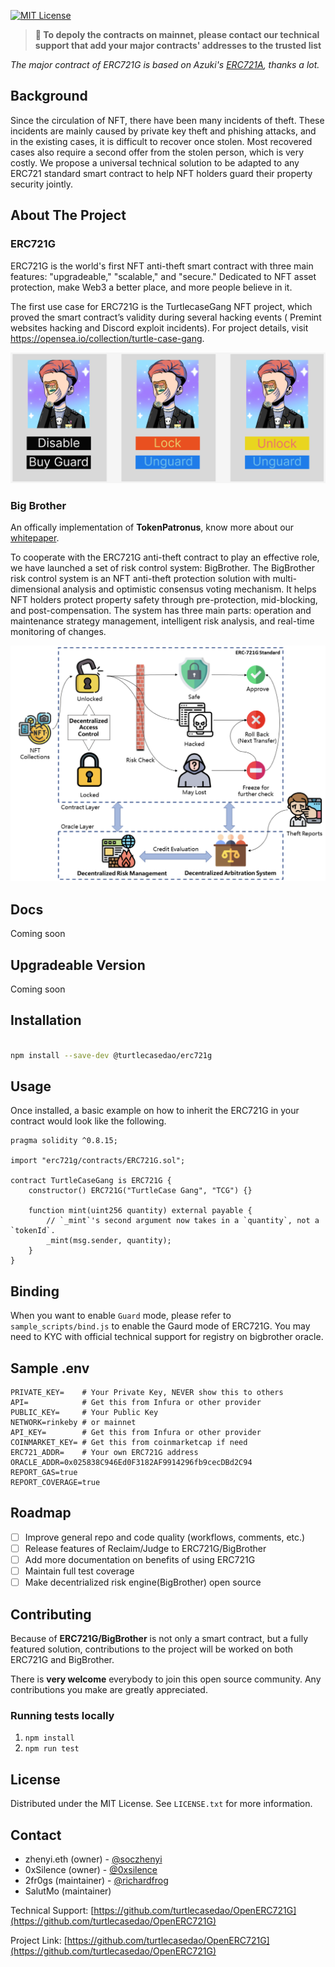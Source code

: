 [![MIT License][license-shield]][license-url]
<!-- OTHER BADGES -->
<!-- [![Contributors][contributors-shield]][contributors-url] -->
<!-- [![Forks][forks-shield]][forks-url] -->
<!-- [![Stargazers][stars-shield]][stars-url] -->
<!-- [![Docs][docs-shield]][docs-url] -->
<!-- [![Coverage][coverage-shield]][coverage-url] -->

<!-- ANNOUNCEMENT -->

> **📢 To depoly the contracts on mainnet, please contact our technical support that add your major contracts' addresses to the trusted list**

_The major contract of ERC721G is based on Azuki's [ERC721A](https://github.com/chiru-labs/ERC721A), thanks a lot._

## Background

Since the circulation of NFT, there have been many incidents of theft. These incidents are mainly caused by private key theft and phishing attacks, and in the existing cases, it is difficult to recover once stolen. Most recovered cases also require a second offer from the stolen person, which is very costly. We propose a universal technical solution to be adapted to any ERC721 standard smart contract to help NFT holders guard their property security jointly.

<!-- ABOUT THE PROJECT -->

## About The Project
### ERC721G

ERC721G is the world's first NFT anti-theft smart contract with three main features: "upgradeable," "scalable," and "secure." Dedicated to NFT asset protection, make Web3 a better place, and more people believe in it.

The first use case for ERC721G is the TurtlecaseGang NFT project, which proved the smart contract’s validity during several hacking events ( Premint websites hacking and Discord exploit incidents). For project details, visit https://opensea.io/collection/turtle-case-gang.

![Lock/Unlock UI of ERC721G](./image/turtlecase_guard.png)

### Big Brother

An offically implementation of **TokenPatronus**, know more about our [whitepaper](https://arxiv.org/abs/2208.05168).

To cooperate with the ERC721G anti-theft contract to play an effective role, we have launched a set of risk control system: BigBrother. The BigBrother risk control system is an NFT anti-theft protection solution with multi-dimensional analysis and optimistic consensus voting mechanism. It helps NFT holders protect property safety through pre-protection, mid-blocking, and post-compensation. The system has three main parts: operation and maintenance strategy management, intelligent risk analysis, and real-time monitoring of changes.

![Workflow of Big Brother](./image/procedure.png)

<!-- Docs -->

## Docs

Coming soon

<!-- Upgradeable Version -->

## Upgradeable Version

Coming soon

<!-- Installation -->

## Installation

```sh

npm install --save-dev @turtlecasedao/erc721g

```

<!-- USAGE EXAMPLES -->

## Usage

Once installed, a basic example on how to inherit the ERC721G in your contract would look like the following. 

```solidity
pragma solidity ^0.8.15;

import "erc721g/contracts/ERC721G.sol";

contract TurtleCaseGang is ERC721G {
    constructor() ERC721G("TurtleCase Gang", "TCG") {}

    function mint(uint256 quantity) external payable {
        // `_mint`'s second argument now takes in a `quantity`, not a `tokenId`.
        _mint(msg.sender, quantity);
    }
}
```

## Binding

When you want to enable `Guard` mode, please refer to `sample_scripts/bind.js` to enable the Gaurd mode of ERC721G. You may need to KYC with official technical support for registry on bigbrother oracle.

## Sample .env

```
PRIVATE_KEY=    # Your Private Key, NEVER show this to others
API=            # Get this from Infura or other provider
PUBLIC_KEY=     # Your Public Key
NETWORK=rinkeby # or mainnet
API_KEY=        # Get this from Infura or other provider
COINMARKET_KEY= # Get this from coinmarketcap if need
ERC721_ADDR=    # Your own ERC721G address
ORACLE_ADDR=0x025838C946Ed0F3182AF9914296fb9cecDBd2C94
REPORT_GAS=true
REPORT_COVERAGE=true
```

<!-- ROADMAP -->

## Roadmap

- [ ] Improve general repo and code quality (workflows, comments, etc.)
- [ ] Release features of Reclaim/Judge to ERC721G/BigBrother
- [ ] Add more documentation on benefits of using ERC721G
- [ ] Maintain full test coverage
- [ ] Make decentrialized risk engine(BigBrother) open source

<!-- CONTRIBUTING -->

## Contributing

Because of **ERC721G/BigBrother** is not only a smart contract, but a fully featured solution, contributions to the project will be worked on both ERC721G and BigBrother. 

There is **very welcome** everybody to join this open source community. Any contributions you make are greatly appreciated.

<!-- ROADMAP -->

### Running tests locally

1. `npm install`
2. `npm run test`

<!-- LICENSE -->

## License

Distributed under the MIT License. See `LICENSE.txt` for more information.

<!-- CONTACT -->

## Contact

- zhenyi.eth (owner) - [@soczhenyi](https://twitter.com/soczhenyi)
- 0xSilence (owner) - [@0xsilence](https://twitter.com/0xsilence)
- 2fr0gs (maintainer) - [@richardfrog](https://twitter.com/richardfrog)
- SalutMo (maintainer)

Technical Support: [https://github.com/turtlecasedao/OpenERC721G](https://github.com/turtlecasedao/OpenERC721G)

Project Link: [https://github.com/turtlecasedao/OpenERC721G](https://github.com/turtlecasedao/OpenERC721G)

[license-shield]: https://img.shields.io/badge/License-MIT-green.svg?style=for-the-badge
[license-url]: https://github.com/turtlecasedao/OpenERC721G/blob/main/LICENSE
